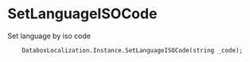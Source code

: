 SetLanguageISOCode
===============

Set language by iso code

		DataboxLocalization.Instance.SetLanguageISOCode(string _code);
